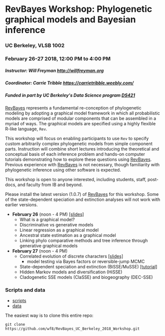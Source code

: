 
# RevBayes Workshop: Phylogenetic graphical models and Bayesian inference
### UC Berkeley, VLSB 1002
### February 26-27 2018, 12:00 PM to 4:00 PM
##### Instructor: Will Freyman <http://willfreyman.org>
##### Coordinator: Carrie Tribble <https://carrietribble.weebly.com/>
##### Funded in part by UC Berkeley's Data Science program [DS421](http://ds421.berkeley.edu/)

[RevBayes](http://revbayes.com) represents a fundamental re-conception of phylogenetic modeling by adopting a graphical model framework in
which all probabilistic models are comprised of modular components that can be assembled in a myriad of ways. 
The graphical models are specified using a highly flexible R-like language, `Rev`. 

This workshop will focus on enabling participants to use `Rev` to specify custom arbitrarily complex phylogenetic models from simple component parts. 
Instruction will combine short lectures introducing the theoretical and conceptual basis of each inference problem and hands-on computer tutorials 
demonstrating how to explore these questions using [RevBayes](http://revbayes.com). 
Previous experience with [RevBayes](http://revbayes.com) is not necessary, though familiarity with phylogenetic inference using other software is expected.

This workshop is open to anyone interested, including students, staff, post-docs, and faculty from IB and beyond. 

Please install the latest version (1.0.7) of [RevBayes](http://revbayes.com) for this workshop. Some of the state-dependent speciation and extinction analyses will not work with earlier versions.



* **February 26** (noon - 4 PM) [[slides]](https://raw.githubusercontent.com/wf8/RevBayes_UC_Berkeley_2018_Workshop/master/slides/Freyman_RevBayes_Graphical_Models.pdf)
    - What is a graphical model?
    - Discriminative vs generative models
    - Linear regression as a graphical model
    - Ancestral state estimation as a graphical model
    - Linking phylo comparative methods and tree inference through generative graphical models
* **February 27** (noon - 4 PM) 
    - Correlated evolution of discrete characters [[slides]](https://raw.githubusercontent.com/wf8/RevBayes_UC_Berkeley_2018_Workshop/master/slides/Freyman_RevBayes_Correlated_Evolution.pdf)
        - model testing via Bayes factors or reversible-jump MCMC
    - State-dependent speciation and extinction (BiSSE/MuSSE) [[tutorial]](https://raw.githubusercontent.com/wf8/RevBayes_UC_Berkeley_2018_Workshop/master/slides/RB_DiversificationRate_CharacterDependent_Tutorial.pdf)
    - Hidden Markov models and diversification (HiSSE)
    - Cladogenetic SSE models (ClaSSE) and biogeography (DEC-SSE)

### Scripts and data
* [scripts](https://github.com/wf8/RevBayes_UC_Berkeley_2018_Workshop/tree/master/src)
* [data](https://github.com/wf8/RevBayes_UC_Berkeley_2018_Workshop/tree/master/data)

The easiest way is to clone this entire repo:
```
git clone https://github.com/wf8/RevBayes_UC_Berkeley_2018_Workshop.git
```


